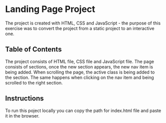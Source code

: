 # Landing Page Project
The project is created with HTML, CSS and JavaScript - the purpose of this exercise was to convert the project from a static project to an interactive one. 

## Table of Contents

The project consists of HTML file, CSS file and JavaScript file. The page consists of sections, once the new section appears, the new nav item is being added. When scrolling the page, the active class is being added to the section. The same happens when clicking on the nav item and being scrolled to the right section.

## Instructions
To run this poject locally you can copy the path for index.html file and paste it in the browser.
